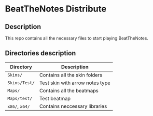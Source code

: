 # BeatTheNotes Distribute

## Description

This repo contains all the necessary files to start playing BeatTheNotes.

## Directories description

| Directory | Description |
| --- | --- |
| ```Skins/``` | Contains all the skin folders |
| ```Skins/Test/``` | Test skin with arrow notes type |
| ```Maps/``` | Contains all the beatmaps |
| ```Maps/test/``` | Test beatmap |
| ```x86/```, ```x64/``` | Contains neccessary libraries |
